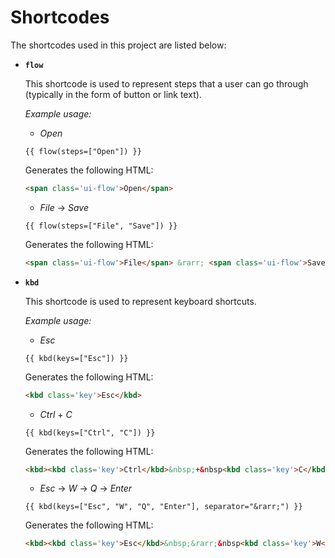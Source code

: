 # Shortcodes

The shortcodes used in this project are listed below:

- __`flow`__

  This shortcode is used to represent steps that a user can go through (typically in the form of button or link text).

  _Example usage:_

  - _Open_

  ```
  {{ flow(steps=["Open"]) }}
  ```

  Generates the following HTML:

  ```html
  <span class='ui-flow'>Open</span>
  ```

  - _File_ -> _Save_

  ```
  {{ flow(steps=["File", "Save"]) }}
  ```

  Generates the following HTML:

  ```html
  <span class='ui-flow'>File</span> &rarr; <span class='ui-flow'>Save</span>
  ```

- __`kbd`__

  This shortcode is used to represent keyboard shortcuts.

  _Example usage:_

  - _Esc_

  ```
  {{ kbd(keys=["Esc"]) }}
  ```

  Generates the following HTML:

  ```html
  <kbd class='key'>Esc</kbd>
  ```

  - _Ctrl_ + _C_

  ```
  {{ kbd(keys=["Ctrl", "C"]) }}
  ```

  Generates the following HTML:

  ```html
  <kbd><kbd class='key'>Ctrl</kbd>&nbsp;+&nbsp<kbd class='key'>C</kbd></kbd>
  ```

  - _Esc_ -> _W_ -> _Q_ -> _Enter_

  ```
  {{ kbd(keys=["Esc", "W", "Q", "Enter"], separator="&rarr;") }}
  ```

  Generates the following HTML:

  ```html
  <kbd><kbd class='key'>Esc</kbd>&nbsp;&rarr;&nbsp<kbd class='key'>W</kbd>&nbsp;&rarr;&nbsp<kbd class='key'>Q</kbd>&nbsp;&rarr;&nbsp<kbd class='key'>Enter</kbd></kbd>
  ```

